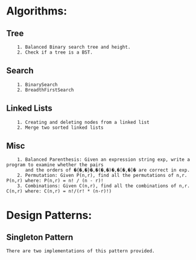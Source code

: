 # Algorithms: #

## Tree ##
		1. Balanced Binary search tree and height.
		2. Check if a tree is a BST.
		
## Search ##
		1. BinarySearch
		2. BreadthFirstSearch

## Linked Lists ##
		1. Creating and deleting nodes from a linked list 
		2. Merge two sorted linked lists
## Misc ##

		1. Balanced Parenthesis: Given an expression string exp, write a program to examine whether the pairs 
		   and the orders of �{�,�}�,�(�,�)�,�[�,�]� are correct in exp.
        2. Permutation: Given P(n,r), find all the permutations of n,r. P(n,r) where: P(n,r) = n! / (n - r)!
		3. Combinations: Given C(n,r), find all the combinations of n,r. C(n,r) where: C(n,r) = n!/(r! * (n-r)!)   
		
		
# Design Patterns: #

## Singleton Pattern ##
    There are two implementations of this pattern provided.